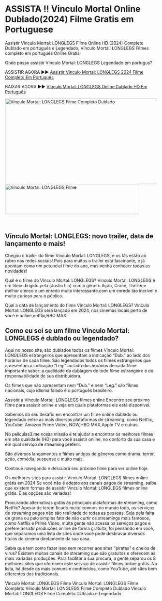 # ASSISTA !! Vinculo Mortal Online Dublado(2024) Filme Gratis em Portuguese

Assistir Vínculo Mortal: LONGLEGS Filme Online HD (2024) Completo Dublado em português e Legendado, Vínculo Mortal: LONGLEGS Filmes completo em português Online Gratis


Onde posso assistir Vínculo Mortal: LONGLEGS Legendado em portugus?

ASSISTIR AGORA ►► [Assistir Vínculo Mortal: LONGLEGS 2024 Filme Completo Em Português](https://cine.yeshq.biz/pt/movie/1226578)

BAIXAR AGORA ►► [Vínculo Mortal: LONGLEGS Online Dublado HD Em Português](https://cine.yeshq.biz/pt/movie/1226578)

<p><img src="https://image.tmdb.org/t/p/original/1R5Pk4UX9nBZMtilMP3ZbyPfWeD.jpg" alt="Vínculo Mortal: LONGLEGS Filme Completo Dublado" width="500" height="282" /><br /><a href="https://cine.yeshq.biz/pt/movie/1226578" target="_blank"><img src="https://i.imgur.com/K7B0WaG.png" alt="Vínculo Mortal: LONGLEGS Filme" width="441" height="99" /></a></p>
<p>&nbsp;</p>


## Vínculo Mortal: LONGLEGS: novo trailer, data de lançamento e mais!

Chegou o trailer do filme Vínculo Mortal: LONGLEGS, e os fãs estão ao rubro nas redes sociais! Pois para muitos o trailer está fascinante, e já apontam como um potencial filme do ano, mas venha conhecer todas as novidades!


Qual é o filme do Vínculo Mortal: LONGLEGS?
Vínculo Mortal: LONGLEGS é um filme dirigido pela (Justin Lin) com o gênero Ação, Crime, Thriller,e melhor elenco e um enredo muito interessante.com um enredo tão incrível e muito curioso para o público.


Qual a data de lançamento do filme Vínculo Mortal: LONGLEGS?
Vínculo Mortal: LONGLEGS será lançado em 2024, nos cinemas locais perto de você e online,netflix,HBO MAX.



## Como eu sei se um filme Vínculo Mortal: LONGLEGS é dublado ou legendado?


Aqui no nosso site, são dublados todos os filmes Vínculo Mortal: LONGLEGS estrangeiros que apresentam a indicação “Dub.” ao lado dos horários de cada filme. São legendados todos os filmes estrangeiros que apresentam a indicação “Leg.” ao lado dos horários de cada filme. Importante saber: a qualidade da dublagem de todo filme estrangeiro é de responsabilidade de sua distribuidora.

Os filmes que não apresentam nem “Dub.” e nem “Leg.” são filmes nacionais, cujo idioma falado é o português brasileiro.

Assistir a Vínculo Mortal: LONGLEGS filmes online
Encontre seu próximo filme para assistir online e veja em quais plataformas ele está disponível.

Sabemos do seu desafio em encontrar um filme online dublado ou legendado entre as mais diversas plataformas de streaming, como Netflix, YouTube, Amazon Prime Video, NOW,HBO MAX,Apple TV e outras.

No peliculas3.me nossa missão é te ajudar a encontrar os melhores filmes em alta qualidade (HD) para você assistir online, no conforto da sua casa e em qual serviço de streaming preferir.

São diversos lançamentos e filmes antigos de gêneros como drama, terror, ação, comédia, suspense e muito mais.

Continue navegando e descubra seu próximo filme para ver online hoje.

Os melhores sites para assistir Vínculo Mortal: LONGLEGS filmes online grátis em 2024
Se você não é adepto aos canais pagos de streaming, saiba que existem formas de assistir Vínculo Mortal: LONGLEGS filmes online grátis. E as opções são variadas!

Procurando alternativas grátis às principais plataformas de streaming, como Netflix? Apesar de terem ficado muito comuns no mundo todo, os serviços de streaming pagos não são realidade de todas as pessoas. Seja pela falta de grana ou pelo simples fato de não curtir os streamings mais famosos, como Netflix e Prime Video, muita gente não acessa os serviços pagos e prefere assistir produções online de forma gratuita, foi pensando em você, que separamos uma lista de sites onde você pode desbravar diversos títulos do cinema diretamente da sua casa.

Sabia que tem como fazer isso sem recorrer aos sites "piratas" e cheios de vírus? Existem muitos canais de streaming que são gratuitos e oferecem as mais variadas produções. Para facilitar a sua procura, a gente separou os 8 melhores sites que oferecem este serviço de assistir filmes online grátis. Na lista, há desde os mais comuns e conhecidos, como YouTube, até sites bem diferentes dos tradicionais.


Vínculo Mortal: LONGLEGS Filme
Vínculo Mortal: LONGLEGS Filme Completo
Vínculo Mortal: LONGLEGS Filme Completo Dublado
Vínculo Mortal: LONGLEGS Filme Completo DUblado e Legendado
